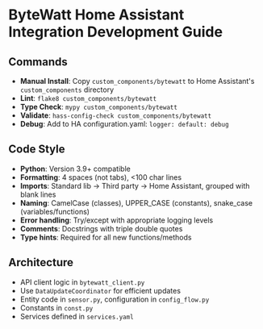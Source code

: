 # ByteWatt Home Assistant Integration Development Guide

## Commands
- **Manual Install**: Copy `custom_components/bytewatt` to Home Assistant's `custom_components` directory
- **Lint**: `flake8 custom_components/bytewatt`
- **Type Check**: `mypy custom_components/bytewatt`
- **Validate**: `hass-config-check custom_components/bytewatt`
- **Debug**: Add to HA configuration.yaml: `logger: default: debug`

## Code Style
- **Python**: Version 3.9+ compatible
- **Formatting**: 4 spaces (not tabs), <100 char lines
- **Imports**: Standard lib → Third party → Home Assistant, grouped with blank lines
- **Naming**: CamelCase (classes), UPPER_CASE (constants), snake_case (variables/functions)
- **Error handling**: Try/except with appropriate logging levels
- **Comments**: Docstrings with triple double quotes
- **Type hints**: Required for all new functions/methods

## Architecture
- API client logic in `bytewatt_client.py`
- Use `DataUpdateCoordinator` for efficient updates
- Entity code in `sensor.py`, configuration in `config_flow.py`
- Constants in `const.py`
- Services defined in `services.yaml`